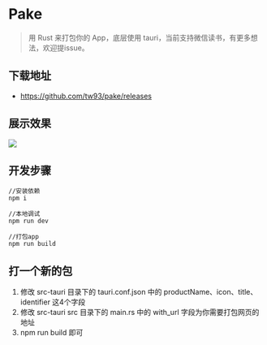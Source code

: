 # Pake

> 用 Rust 来打包你的 App，底层使用 tauri，当前支持微信读书，有更多想法，欢迎提issue。

## 下载地址

- <https://github.com/tw93/pake/releases>

## 展示效果

![](https://cdn.fliggy.com/upic/Xvw2GX.gif)

## 开发步骤

```shell
//安装依赖
npm i

//本地调试
npm run dev

//打包app
npm run build
```

## 打一个新的包

1. 修改 src-tauri 目录下的 tauri.conf.json 中的 productName、icon、title、identifier 这4个字段
2. 修改 src-tauri src 目录下的 main.rs 中的 with_url 字段为你需要打包网页的地址
3. npm run build 即可
